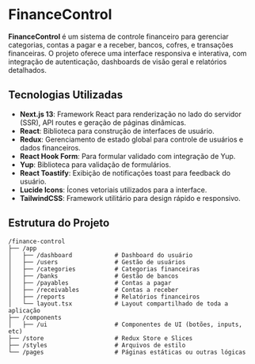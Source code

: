 # FinanceControl

**FinanceControl** é um sistema de controle financeiro para gerenciar categorias, contas a pagar e a receber, bancos, cofres, e transações financeiras. O projeto oferece uma interface responsiva e interativa, com integração de autenticação, dashboards de visão geral e relatórios detalhados.

## Tecnologias Utilizadas

- **Next.js 13**: Framework React para renderização no lado do servidor (SSR), API routes e geração de páginas dinâmicas.
- **React**: Biblioteca para construção de interfaces de usuário.
- **Redux**: Gerenciamento de estado global para controle de usuários e dados financeiros.
- **React Hook Form**: Para formular validado com integração de Yup.
- **Yup**: Biblioteca para validação de formulários.
- **React Toastify**: Exibição de notificações toast para feedback do usuário.
- **Lucide Icons**: Ícones vetoriais utilizados para a interface.
- **TailwindCSS**: Framework utilitário para design rápido e responsivo.

## Estrutura do Projeto

```plaintext
/finance-control
├── /app
│   ├── /dashboard            # Dashboard do usuário
│   ├── /users                # Gestão de usuários
│   ├── /categories           # Categorias financeiras
│   ├── /banks                # Gestão de bancos
│   ├── /payables             # Contas a pagar
│   ├── /receivables          # Contas a receber
│   ├── /reports              # Relatórios financeiros
│   └── layout.tsx            # Layout compartilhado de toda a aplicação
├── /components
│   ├── /ui                   # Componentes de UI (botões, inputs, etc)
├── /store                    # Redux Store e Slices
├── /styles                   # Arquivos de estilo
└── /pages                    # Páginas estáticas ou outras lógicas
